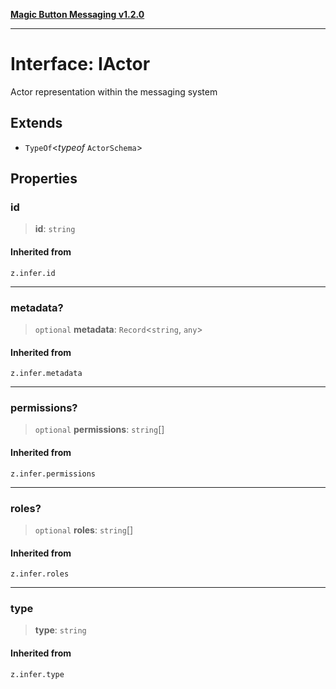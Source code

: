 [**Magic Button Messaging v1.2.0**](../README.md)

***

# Interface: IActor

Actor representation within the messaging system

## Extends

- `TypeOf`\<*typeof* `ActorSchema`\>

## Properties

### id

> **id**: `string`

#### Inherited from

`z.infer.id`

***

### metadata?

> `optional` **metadata**: `Record`\<`string`, `any`\>

#### Inherited from

`z.infer.metadata`

***

### permissions?

> `optional` **permissions**: `string`[]

#### Inherited from

`z.infer.permissions`

***

### roles?

> `optional` **roles**: `string`[]

#### Inherited from

`z.infer.roles`

***

### type

> **type**: `string`

#### Inherited from

`z.infer.type`
